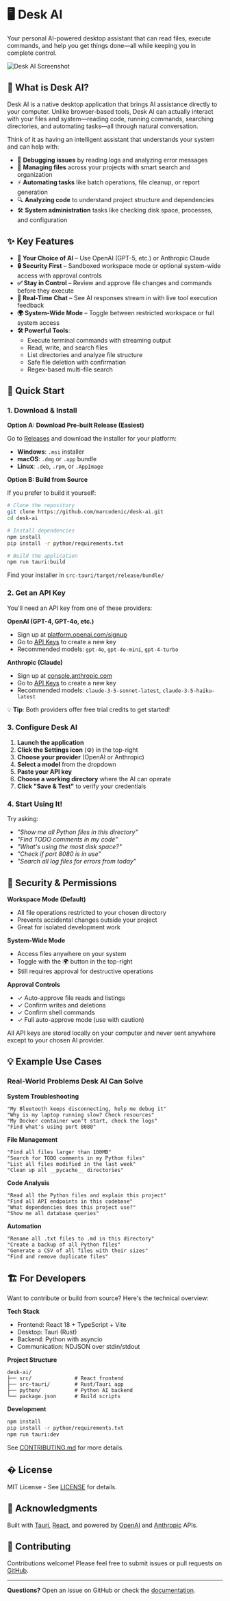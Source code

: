 # 🖥️ Desk AI

Your personal AI-powered desktop assistant that can read files, execute commands, and help you get things done—all while keeping you in complete control.

![Desk AI Screenshot](screenshot.png)

## 🎯 What is Desk AI?

Desk AI is a native desktop application that brings AI assistance directly to your computer. Unlike browser-based tools, Desk AI can actually interact with your files and system—reading code, running commands, searching directories, and automating tasks—all through natural conversation.

Think of it as having an intelligent assistant that understands your system and can help with:
- 🐛 **Debugging issues** by reading logs and analyzing error messages
- 📁 **Managing files** across your projects with smart search and organization
- ⚡ **Automating tasks** like batch operations, file cleanup, or report generation
- 🔍 **Analyzing code** to understand project structure and dependencies
- 🛠️ **System administration** tasks like checking disk space, processes, and configuration

## ✨ Key Features

- **🤖 Your Choice of AI** – Use OpenAI (GPT-5, etc.) or Anthropic Claude
- **🔒 Security First** – Sandboxed workspace mode or optional system-wide access with approval controls
- **✅ Stay in Control** – Review and approve file changes and commands before they execute
- **💬 Real-Time Chat** – See AI responses stream in with live tool execution feedback
- **🌍 System-Wide Mode** – Toggle between restricted workspace or full system access
- **🛠️ Powerful Tools**:
  - Execute terminal commands with streaming output
  - Read, write, and search files
  - List directories and analyze file structure
  - Safe file deletion with confirmation
  - Regex-based multi-file search

## 🚀 Quick Start

### 1. Download & Install

**Option A: Download Pre-built Release (Easiest)**

Go to [Releases](https://github.com/marcodenic/desk-ai/releases) and download the installer for your platform:
- **Windows**: `.msi` installer
- **macOS**: `.dmg` or `.app` bundle
- **Linux**: `.deb`, `.rpm`, or `.AppImage`

**Option B: Build from Source**

If you prefer to build it yourself:

```bash
# Clone the repository
git clone https://github.com/marcodenic/desk-ai.git
cd desk-ai

# Install dependencies
npm install
pip install -r python/requirements.txt

# Build the application
npm run tauri:build
```

Find your installer in `src-tauri/target/release/bundle/`

### 2. Get an API Key

You'll need an API key from one of these providers:

**OpenAI (GPT-4, GPT-4o, etc.)**
- Sign up at [platform.openai.com/signup](https://platform.openai.com/signup)
- Go to [API Keys](https://platform.openai.com/api-keys) to create a new key
- Recommended models: `gpt-4o`, `gpt-4o-mini`, `gpt-4-turbo`

**Anthropic (Claude)**
- Sign up at [console.anthropic.com](https://console.anthropic.com)
- Go to [API Keys](https://console.anthropic.com/settings/keys) to create a new key
- Recommended models: `claude-3-5-sonnet-latest`, `claude-3-5-haiku-latest`

💡 **Tip**: Both providers offer free trial credits to get started!

### 3. Configure Desk AI

1. **Launch the application**
2. **Click the Settings icon** (⚙️) in the top-right
3. **Choose your provider** (OpenAI or Anthropic)
4. **Select a model** from the dropdown
5. **Paste your API key**
6. **Choose a working directory** where the AI can operate
7. **Click "Save & Test"** to verify your credentials

### 4. Start Using It!

Try asking:
- *"Show me all Python files in this directory"*
- *"Find TODO comments in my code"*
- *"What's using the most disk space?"*
- *"Check if port 8080 is in use"*
- *"Search all log files for errors from today"*

## 🔐 Security & Permissions

**Workspace Mode (Default)**
- All file operations restricted to your chosen directory
- Prevents accidental changes outside your project
- Great for isolated development work

**System-Wide Mode**
- Access files anywhere on your system
- Toggle with the 🌍 button in the top-right
- Still requires approval for destructive operations

**Approval Controls**
- ✓ Auto-approve file reads and listings
- ✓ Confirm writes and deletions
- ✓ Confirm shell commands
- ✓ Full auto-approve mode (use with caution)

All API keys are stored locally on your computer and never sent anywhere except to your chosen AI provider.

## 💡 Example Use Cases

### Real-World Problems Desk AI Can Solve

**System Troubleshooting**
```
"My Bluetooth keeps disconnecting, help me debug it"
"Why is my laptop running slow? Check resources"
"My Docker container won't start, check the logs"
"Find what's using port 8080"
```

**File Management**
```
"Find all files larger than 100MB"
"Search for TODO comments in my Python files"
"List all files modified in the last week"
"Clean up all __pycache__ directories"
```

**Code Analysis**
```
"Read all the Python files and explain this project"
"Find all API endpoints in this codebase"
"What dependencies does this project use?"
"Show me all database queries"
```

**Automation**
```
"Rename all .txt files to .md in this directory"
"Create a backup of all Python files"
"Generate a CSV of all files with their sizes"
"Find and remove duplicate files"
```

## 🏗️ For Developers

Want to contribute or build from source? Here's the technical overview:

**Tech Stack**
- Frontend: React 18 + TypeScript + Vite
- Desktop: Tauri (Rust)
- Backend: Python with asyncio
- Communication: NDJSON over stdin/stdout

**Project Structure**
```
desk-ai/
├── src/              # React frontend
├── src-tauri/        # Rust/Tauri app
├── python/           # Python AI backend
└── package.json      # Build scripts
```

**Development**
```bash
npm install
pip install -r python/requirements.txt
npm run tauri:dev
```

See [CONTRIBUTING.md](CONTRIBUTING.md) for more details.

## � License

MIT License - See [LICENSE](LICENSE) for details.

## 🙏 Acknowledgments

Built with [Tauri](https://tauri.app/), [React](https://react.dev/), and powered by [OpenAI](https://openai.com/) and [Anthropic](https://anthropic.com/) APIs.

## 🤝 Contributing

Contributions welcome! Please feel free to submit issues or pull requests on [GitHub](https://github.com/marcodenic/desk-ai).

---

**Questions?** Open an issue on GitHub or check the [documentation](https://github.com/marcodenic/desk-ai/wiki).
